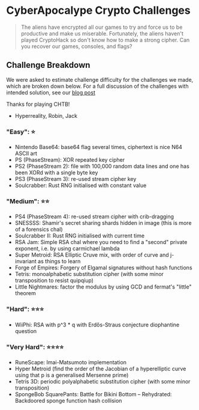 # CyberApocalype Crypto Challenges

> The aliens have encrypted all our games to try and force us to be productive and make us miserable. Fortunately, the aliens haven't played CryptoHack so don't know how to make a strong cipher. Can you recover our games, consoles, and flags?

## Challenge Breakdown

We were asked to estimate challenge difficulty for the challenges we made, which are broken down below. For a full discussion of the challenges with intended solution, see our [blog post]()

Thanks for playing CHTB!

- Hyperreality, Robin, Jack

### "Easy": ⭐

- Nintendo Base64: base64 flag several times, ciphertext is nice N64 ASCII art
- PS (PhaseStream): XOR repeated key cipher
- PS2 (PhaseStream 2): file with 100,000 random data lines and one has been XORd with a single byte key
- PS3 (PhaseStream 3): re-used stream cipher key
- Soulcrabber: Rust RNG initialised with constant value

### "Medium": ⭐⭐

- PS4 (PhaseStream 4): re-used stream cipher with crib-dragging
- SNESSSS: Shamir's secret sharing shards hidden in image (this is more of a forensics chal)
- Soulcrabber II: Rust RNG initialised with current time
- RSA Jam: Simple RSA chal where you need to find a "second" private exponent, i.e. by using carmichael lambda
- Super Metroid: RSA Elliptic Cruve mix, with order of curve and j-invariant as things to learn
- Forge of Empires: Forgery of Elgamal signatures without hash functions
- Tetris: monoalphabetic substitution cipher (with some minor transposition to resist quipqiup)
- Little Nightmares: factor the modulus by using GCD and fermat's "little" theorem

### "Hard": ⭐⭐⭐

- WiiPhi: RSA with p^3 * q with Erdős-Straus conjecture diophantine question

### "Very Hard": ⭐⭐⭐⭐

- RuneScape: Imai-Matsumoto implementation
- Hyper Metroid (find the order of the Jacobian of a hyperelliptic curve using that p is a generalised Mersenne prime)
- Tetris 3D: periodic polyalphabetic substitution cipher (with some minor transposition)
- SpongeBob SquarePants: Battle for Bikini Bottom – Rehydrated: Backdoored sponge function hash collision
